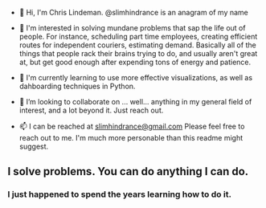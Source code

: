 - 👋 Hi, I'm Chris Lindeman.  @slimhindrance is an anagram of my name
 
- 👀 I'm interested in solving mundane problems that sap the life out of people.  For instance, scheduling part time employees, creating efficient routes for independent couriers, estimating demand.  Basically all of the things that people rack their brains trying to do, and usually aren't great at, but get good enough after expending tons of energy and patience.
- 🌱 I'm currently learning to use more effective visualizations, as well as dahboarding techniques in Python.  
- 💞️ I’m looking to collaborate on ...  well... anything in my general field of interest, and a lot beyond it.  Just reach out.  
- 📫 I can be reached at slimhindrance@gmail.com  Please feel free to reach out to me.  I'm much more personable than this readme might suggest.

## I solve problems.  You can do anything I can do.  
### I just happened to spend the years learning how to do it.  


<!---
slimhindrance/slimhindrance is a ✨ special ✨ repository because its `README.md` (this file) appears on your GitHub profile.
You can click the Preview link to take a look at your changes.
--->






